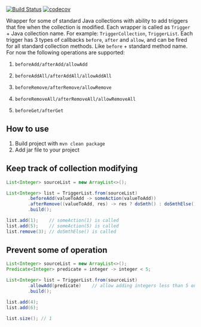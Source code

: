 [![Build Status](https://travis-ci.com/Ruslan08/trigger-collections.svg?branch=master)](https://travis-ci.com/Ruslan08/trigger-collections)
[![codecov](https://codecov.io/gh/Ruslan08/trigger-collections/branch/master/graph/badge.svg)](https://codecov.io/gh/Ruslan08/trigger-collections)

Wrapper for some of standard Java collections with ability to add triggers that fire when the collection is modified. Each wrapper is called as `Trigger` + Java collection name. For example: `TriggerCollection`, `TriggerList`. Each trigger has 3 types of callbacks `before`, `after` and `allow`, and can be fired for all standard collection methods. Like `before` + standard method name. For now the following operations are supported:
1. `beforeAdd/afterAdd/allowAdd`
2. `beforeAddAll/afterAddAll/allowAddAll`
3. `beforeRemove/afterRemove/allowRemove`
4. `beforeRemoveAll/afterRemoveAll/allowRemoveAll`

5. `beforeGet/afterGet`

## How to use
1. Build project with `mvn clean package`
2. Add jar file to your project

## Keep track of collection modifying

```java
List<Integer> sourceList = new ArrayList<>();

List<Integer> list = TriggerList.from(sourceList)
        .beforeAdd(valueToAdd -> someAction(valueToAdd))
        .afterRemove((valueToAdd, res) -> res ? doSmth() : doSmthElse())
        .build();

list.add(1);    // someAction(1) is called
list.add(5);    // someAction(5) is called
list.remove(3); // doSmthElse() is called
```

## Prevent some of operation

```java
List<Integer> sourceList = new ArrayList<>();
Predicate<Integer> predicate = integer -> integer < 5;

List<Integer> list = TriggerList.from(sourceList)
        .allowAdd(predicate)    // allow adding integers less than 5 only
        .build();

list.add(4);
list.add(6);

list.size(); // 1

```
